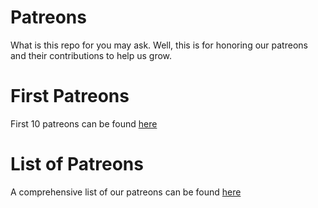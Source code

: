 # Patreons
What is this repo for you may ask. Well, this is for honoring our patreons and their contributions to help us grow.

# First Patreons 
First 10 patreons can be found [here](https://github.com/Graphene-Dev/Patreon/blob/main/groups/first.md)

# List of Patreons
A comprehensive list of our patreons can be found [here](https://github.com/Graphene-Dev/Patreon/tree/main/patreons)
